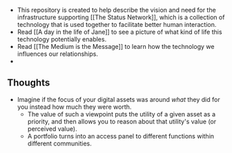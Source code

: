 - This repository is created to help describe the vision and need for the infrastructure supporting [[The Status Network]], which is a collection of technology that is used together to facilitate better human interaction.
- Read  [[A day in the life of Jane]] to see a picture of what kind of life this technology potentially enables.
- Read [[The Medium is the Message]] to learn how the technology we influences our relationships.
-
## Thoughts
- Imagine if the focus of your digital assets was around _what_ they did for you instead how much they were worth.
	- The value of such a viewpoint puts the utility of a given asset as a priority, and then allows you to reason about that utility's value (or perceived value).
	- A portfolio turns into an access panel to different functions within different communities.